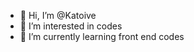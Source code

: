 - 👋 Hi, I’m @Katoive
- 👀 I’m interested in codes
- 🌱 I’m currently learning front end codes

<!---
Katoive/Katoive is a ✨ special ✨ repository because its `README.md` (this file) appears on your GitHub profile.
You can click the Preview link to take a look at your changes.
--->
